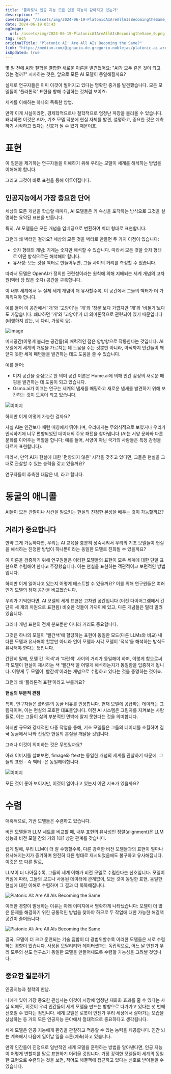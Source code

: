 ```yaml
---
title: "플라토닉 인공 지능 모든 인공 지능이 같아지고 있는가"
description: ""
coverImage: "/assets/img/2024-06-19-PlatonicAIAreAllAIsBecomingtheSame_0.png"
date: 2024-06-19 03:43
ogImage:
  url: /assets/img/2024-06-19-PlatonicAIAreAllAIsBecomingtheSame_0.png
tag: Tech
originalTitle: "Platonic AI: Are All AIs Becoming the Same?"
link: "https://medium.com/@ignacio.de.gregorio.noblejas/platonic-ai-are-all-ais-becoming-the-same-4c5bab63471b"
isUpdated: true
---
```


몇 일 전에 AI와 철학을 결합한 새로운 이론을 발견했어요: "AI가 모두 같은 것이 되고 있는 걸까?" 시사하는 것은, 앞으로 모든 AI 모델이 동일해질까요?

실제로 연구자들은 이미 이것이 벌어지고 있다는 명확한 증거를 발견했습니다. 모든 모델들이 '플라톤적' 표현을 향해 수렴하는 것처럼 보이죠:

세계를 이해하는 하나의 독특한 방법.

만약 이게 사실이라면, 경제학적으로나 철학적으로 엄청난 파장을 불러올 수 있습니다. 왜냐하면 이것은 AI가, 기초 모델 덕분에 현실 자체를 발견, 설명하고, 중요한 것은 예측하기 시작하고 있다는 신호가 될 수 있기 때문이죠.

<div class="content-ad"></div>

# 표현

이 질문을 제기하는 연구자들을 이해하기 위해 우리는 모델이 세계를 해석하는 방법을 이해해야 합니다.

그리고 그것이 바로 표현을 통해 이루어집니다.

## 인공지능에서 가장 중요한 단어

<div class="content-ad"></div>

세상의 모든 개념을 학습할 때마다, AI 모델들은 키 속성을 포착하는 방식으로 그것을 설명하는 요약된 표현을 만듭니다.

특히, AI 모델들은 모든 개념을 임베딩으로 변환하여 벡터 형태로 표현합니다.

그런데 왜 벡터인 걸까요? 세상의 모든 것을 벡터로 만들면 두 가지 이점이 있습니다:

- 숫자 형태의 개념: 기계는 숫자만 해석할 수 있습니다. 따라서 모든 것을 숫자 형태로 어떤 방식으로든 해석해야 합니다.
- 유사성: 모든 것을 벡터로 만들어두면, 그들 사이의 거리를 측정할 수 있습니다.

<div class="content-ad"></div>

따라서 모델은 OpenAI가 정의한 관련성이라는 원칙에 의해 지배되는 세계 개념의 고차원(벡터 당 많은 숫자) 공간을 구축합니다.

이 내부 세계에서 두 실제 세계 개념이 더 유사할수록, 이 공간에서 그들의 벡터가 더 가까워져야 합니다.

예를 들어 이 공간에서 '개'와 '고양이'는 '개'와 '창문'보다 가깝지만 '개'와 '비둘기'보다도 가깝습니다. 왜냐하면 '개'와 '고양이'가 더 의미론적으로 관련되어 있기 때문입니다(비행하지 않는, 네 다리, 가정적 등).

![image](/assets/img/2024-06-19-PlatonicAIAreAllAIsBecomingtheSame_0.png)

<div class="content-ad"></div>

미지공간(이렇게 불리는 공간들)의 매력적인 점은 양방향으로 작동한다는 것입니다. AI 모델에게 세계의 개념을 가르치는 데 도움을 주는 것뿐만 아니라, 아직까지 인간들이 깨닫지 못한 세계 패턴들을 발견하는 데도 도움을 줄 수 있습니다.

예를 들어:

- 미지 공간을 중심으로 한 의미 공간 이론은 Hume.ai에 의해 인간 감정의 새로운 매핑을 발견하는 데 도움이 되고 있습니다.
- Osmo.ai가 이끄는 연구는 세계의 냄새를 매핑하고 새로운 냄새를 발견하기 위해 보간하는 것이 도움이 되고 있습니다.

![이미지](/assets/img/2024-06-19-PlatonicAIAreAllAIsBecomingtheSame_1.png)

<div class="content-ad"></div>

하지만 이게 어떻게 가능한 걸까요?

사실 AI는 인간보다 패턴 매칭에서 뛰어나며, 우리에게는 무의식적으로 보였거나 우리가 인식하기에 너무 편향되었던 데이터의 주요 패턴을 찾아냅니다 (AI는 서양 문화와 다른 문화를 이어주는 역할을 합니다; 예를 들어, 서양이 아닌 국가의 사람들은 특정 감정을 다르게 표현합니다).

따라서, 만약 AI가 현실에 대한 '편향되지 않은' 시각을 갖추고 있다면, 그들은 현실을 그대로 관찰할 수 있는 능력을 갖고 있을까요?

연구자들이 추측한 대답은 네, 라고 합니다.

<div class="content-ad"></div>

# 동굴의 애니콜

AI들이 모든 관찰이나 사건을 일으키는 현실의 진정한 본성을 배우는 것이 가능할까요?

## 거리가 중요합니다

만약 그게 가능하다면, 우리는 AI 교육을 충분히 성숙시켜서 우리의 기초 모델들이 현실을 해석하는 진정한 방법이 하나뿐이라는 동일한 모델로 진화될 수 있을까요?

<div class="content-ad"></div>

이 이론을 검증하기 위해 연구원들은 이러한 모델들의 표현이 모두 세계에 대한 단일 표현으로 수렴해야 한다고 주장했습니다. 이는 현실을 표현하는 객관적이고 보편적인 방법입니다.

하지만 이게 일어나고 있는지 어떻게 테스트할 수 있을까요? 이를 위해 연구원들은 여러 인기 모델의 잠재 공간을 비교했습니다.

우리가 기억한다면, AI 모델의 세계 표현은 고차원 공간입니다 (이전 다이어그램에서 간단히 세 개의 차원으로 표현됨) 비슷한 것들이 가까이에 있고, 다른 개념들은 멀리 밀려 있습니다.

그러나 개념 표현의 전체 분포뿐만 아니라 거리도 중요합니다.

<div class="content-ad"></div>

그것은 하나의 모델이 '빨간색'에 할당하는 표현이 동일한 모드(다른 LLMs와 비교) 내 다른 모델과 유사해야 할뿐만 아니라 언어 모델과 시각 모델이 '적색'을 해석하는 방식도 유사해야 한다는 뜻입니다.

간단히 말해, 모델 간 '적색'과 '파란색' 사이의 거리가 동일해야 하며, 이렇게 함으로써 각 모델이 현실이 제시하는 색 '빨간색'을 어떻게 해석하는지가 동일함을 입증하게 됩니다. 이렇게 두 모델이 '빨간색'이라는 개념으로 수렴하고 있다는 것을 증명하는 것이죠.

그런데 왜 ‘플라톤적 표현’이라고 부를까요?

**현실의 부분적 관점**

<div class="content-ad"></div>

특히, 연구자들은 플라톤의 동굴 비유를 인용합니다. 현재 모델에 공급하는 데이터는 그림자이며, 이는 현실의 모호한 대표물입니다. 이전 AI 시스템은 그림자를 지켜보는 사람들로, 이는 그들이 삶의 부분적인 면밖에 알지 못한다는 것을 의미합니다.

하지만 규모와 강제적인 다중 작업을 통해, 기초 모델들은 그들의 데이터를 초월하여 결국 동굴에서 나와 진정한 현실의 본질을 깨달을 것입니다.

그러나 이것이 의미하는 것은 무엇일까요?

<div class="content-ad"></div>

아래 이미지를 살펴보면, fimage와 ftext는 동일한 개념의 세계를 관찰하기 때문에, 그들의 표현 - 즉 벡터 -은 동일해야합니다.

![이미지](/assets/img/2024-06-19-PlatonicAIAreAllAIsBecomingtheSame_3.png)

모든 것이 좋아 보이지만, 이것이 일어나고 있는지 어떤 지표가 있을까요?

# 수렴

<div class="content-ad"></div>

매혹적으로, 기반 모델들은 수렴하고 있습니다.

비전 모델들과 LLM 세트를 비교할 때, 내부 표현의 유사성인 정렬(alignment)은 LLM 성능과 비전 모델 간의 거의 1대1 상관 관계를 갖습니다.

쉽게 말해, 우리 LLM이 더 잘 수행할수록, 다른 강력한 비전 모델들과의 표현이 얼마나 유사해지는지가 증가하며 완전히 다른 형태로 제시되었음에도 불구하고 유사해집니다. 이것은 또 다른 말로,

LLM이 더 나아질수록, 그들의 세계 이해가 비전 모델로 수렴한다는 신호입니다. 모델이 커짐에 따라, 그들의 모드나 사용된 데이터에 관계없이, 모든 것이 동일한 표현, 동일한 현실에 대한 이해로 수렴하며 그 결과 더 똑똑해집니다.

<div class="content-ad"></div>

![Platonic AI: Are All AIs Becoming the Same](/assets/img/2024-06-19-PlatonicAIAreAllAIsBecomingtheSame_4.png)

이러한 경향이 발생하는 이유는 아래 이미지에서 명확하게 나타났습니다: 모델이 더 많은 문제를 해결하기 위한 공통적인 방법을 찾아야 하므로 두 작업에 대한 가능한 해결책 공간이 줄어듭니다:

![Platonic AI: Are All AIs Becoming the Same](/assets/img/2024-06-19-PlatonicAIAreAllAIsBecomingtheSame_5.png)

결국, 모델이 더 크고 훈련되는 기술 집합이 더 광범위할수록 이러한 모델들은 서로 수렴하는 경향이 있습니다. 사용된 모달리티와 데이터셋과는 독립적으로, 어느 날 언젠가 우리 모두의 선도 연구소가 동일한 모델을 만들어내도록 수렴할 가능성을 그려낼 것입니다.

<div class="content-ad"></div>

## 중요한 질문하기

인공지능과 철학의 만남.

나에게 있어 가장 중요한 관심사는 이것이 시장에 엄청난 재화화 효과를 줄 수 있다는 사실 외에도, 이것이 우리 인간들이 세계 모델을 만드는 방향으로 다가가고 있다는 첫 번째 신호일 수 있다는 점입니다. 세계 모델은 로봇이 언젠가 우리 세상에서 살아가는 모습을 상상하는 등 거의 모든 인공지능 분야에서 절대적으로 중요하다고 생각됩니다.

<div class="content-ad"></div>

세계 모델은 인공 지능에게 환경을 관찰하고 적응할 수 있는 능력을 제공합니다. 인간 뇌는 계속해서 다음에 일어날 일을 추론(예측)하고 있습니다.

만약 인간들이 진정으로 일반적인 세계 모델을 훈련하는 방법을 알아낸다면, 인공 지능이 어떻게 변할지를 말로 표현하기 어려울 것입니다. 가장 강력한 모델들이 세계의 동일한 표현으로 수렴되는 것을 보면, 적어도 해결책에 접근하고 있다는 신호로 받아들일 수 있습니다.
